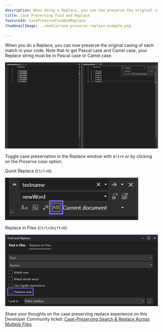 ```yaml
---
description: When doing a Replace, you can now preserve the original casing of each match in your code.
title: Case Preserving Find and Replace
featureId: CasePreserveFindAndReplace
thumbnailImage: ../media/case-preserve-replace-example.png

---
```



When you do a Replace, you can now preserve the original casing of each match in your code. Note that to get Pascal case and Camel case, your Replace string must be in Pascal case or Camel case. 

![Case Preserve Find and Replace](../media/case-preserve-replace-example.png "Case Preserve Find and Replace")

Toggle case preservation in the Replace window with `Alt+V` or by clicking on the _Preserve case_ option. 

Quick Replace (`Ctrl+H`):

![Preserve case icon on right of Use regular expressions](../media/case-preserve-replace-quick-replace-highlighted.png "Case Preserve Quick Replace")

Replace in Files (`Ctrl+Shift+H`): 

![Preserve case checkbox below Use regular expressions](../media/case-preserve-replace-replace-in-files-highlighted.png "Case Preserve Replace in Files")

Share your thoughts on the case preserving replace experience on this Developer Community ticket: [Case-Preserving Search & Replace Across Multiple Files](https://developercommunity.visualstudio.com/t/case-preserving-search-replace/580810).

